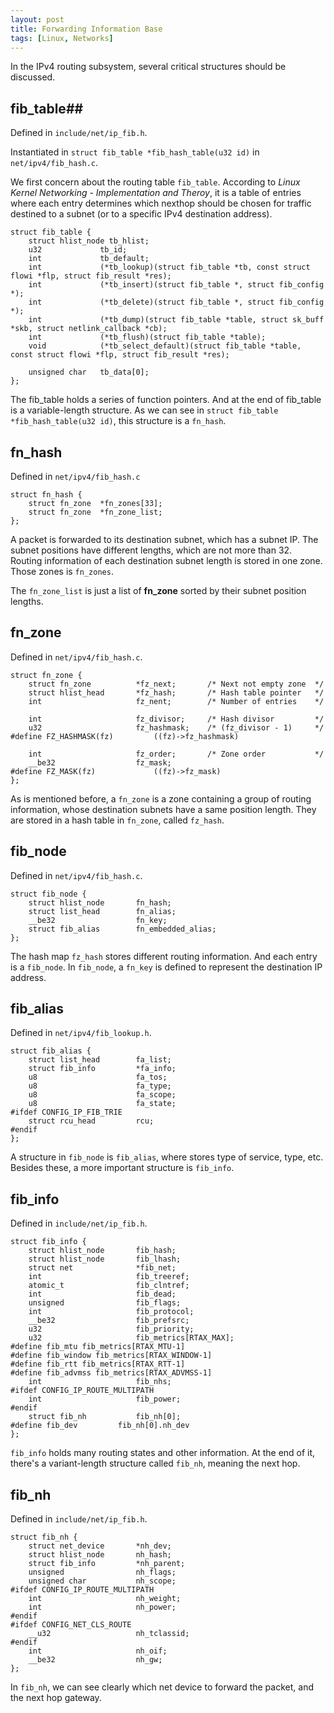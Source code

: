 ```yaml
---
layout: post
title: Forwarding Information Base
tags: [Linux, Networks]
---
```


In the IPv4 routing subsystem, several critical structures should be discussed.

<!--more-->

## fib_table##

Defined in `include/net/ip_fib.h`.

Instantiated in `struct fib_table *fib_hash_table(u32 id)` in `net/ipv4/fib_hash.c`.

We first concern about the routing table `fib_table`. According to *Linux Kernel Networking - Implementation and Theroy*, it is a table of entries where each entry determines which nexthop should be chosen for traffic destined to a subnet (or to a specific IPv4 destination address).

	struct fib_table {	
		struct hlist_node tb_hlist;
		u32             tb_id;
		int             tb_default;
		int             (*tb_lookup)(struct fib_table *tb, const struct flowi *flp, struct fib_result *res);
		int             (*tb_insert)(struct fib_table *, struct fib_config *);
		int             (*tb_delete)(struct fib_table *, struct fib_config *);
		int             (*tb_dump)(struct fib_table *table, struct sk_buff *skb, struct netlink_callback *cb);
		int             (*tb_flush)(struct fib_table *table);
		void            (*tb_select_default)(struct fib_table *table, const struct flowi *flp, struct fib_result *res);
		
		unsigned char   tb_data[0];
	};

 The fib_table holds a series of function pointers. And at the end of fib_table is a variable-length structure. As we can see in `struct fib_table *fib_hash_table(u32 id)`, this structure is a `fn_hash`.

## fn_hash ##

Defined in `net/ipv4/fib_hash.c`

	struct fn_hash {
		struct fn_zone  *fn_zones[33];
		struct fn_zone  *fn_zone_list;
	};

A packet is forwarded to its destination subnet, which has a subnet IP. The subnet positions have different lengths, which are not more than 32. Routing information of each destination subnet length is stored in one zone. Those zones is `fn_zones`.

The `fn_zone_list` is just a list of **fn_zone** sorted by their subnet position lengths.

## fn_zone ##

Defined in `net/ipv4/fib_hash.c`.

	struct fn_zone {
		struct fn_zone          *fz_next;       /* Next not empty zone  */
		struct hlist_head       *fz_hash;       /* Hash table pointer   */
		int                     fz_nent;        /* Number of entries    */
		
		int                     fz_divisor;     /* Hash divisor         */
		u32                     fz_hashmask;    /* (fz_divisor - 1)     */
	#define FZ_HASHMASK(fz)         ((fz)->fz_hashmask)
		
		int                     fz_order;       /* Zone order           */
		__be32                  fz_mask;
	#define FZ_MASK(fz)             ((fz)->fz_mask)
	};

As is mentioned before, a `fn_zone` is a zone containing a group of routing information, whose destination subnets have a same position length. They are stored in a hash table in `fn_zone`, called `fz_hash`.

## fib_node ##

Defined in `net/ipv4/fib_hash.c`.

	struct fib_node {
		struct hlist_node       fn_hash;
		struct list_head        fn_alias;
		__be32                  fn_key;
		struct fib_alias        fn_embedded_alias;
	};

The hash map `fz_hash` stores different routing information. And each entry is a `fib_node`. In `fib_node`, a `fn_key` is defined to represent the destination IP address.

## fib_alias ##

Defined in `net/ipv4/fib_lookup.h`.

	struct fib_alias {
		struct list_head        fa_list;
		struct fib_info         *fa_info;
		u8                      fa_tos;
		u8                      fa_type;
		u8                      fa_scope;
		u8                      fa_state;
	#ifdef CONFIG_IP_FIB_TRIE
		struct rcu_head         rcu;
	#endif
	};

A structure in `fib_node` is `fib_alias`, where stores type of service, type, etc. Besides these, a more important structure is `fib_info`.

## fib_info ##

Defined in `include/net/ip_fib.h`.

	struct fib_info {
		struct hlist_node       fib_hash;
		struct hlist_node       fib_lhash;
		struct net              *fib_net;
		int                     fib_treeref;
		atomic_t                fib_clntref;
		int                     fib_dead;
		unsigned                fib_flags;
		int                     fib_protocol;
		__be32                  fib_prefsrc;
		u32                     fib_priority;
		u32                     fib_metrics[RTAX_MAX];
	#define fib_mtu fib_metrics[RTAX_MTU-1]
	#define fib_window fib_metrics[RTAX_WINDOW-1]
	#define fib_rtt fib_metrics[RTAX_RTT-1]
	#define fib_advmss fib_metrics[RTAX_ADVMSS-1]
		int                     fib_nhs;
	#ifdef CONFIG_IP_ROUTE_MULTIPATH
		int                     fib_power;
	#endif
		struct fib_nh           fib_nh[0];
	#define fib_dev         fib_nh[0].nh_dev
	};

`fib_info` holds many routing states and other information. At the end of it, there's a variant-length structure called `fib_nh`, meaning the next hop.

## fib_nh ##

Defined in `include/net/ip_fib.h`.

	struct fib_nh {
		struct net_device       *nh_dev;
		struct hlist_node       nh_hash;
		struct fib_info         *nh_parent;
		unsigned                nh_flags;
		unsigned char           nh_scope;
	#ifdef CONFIG_IP_ROUTE_MULTIPATH
		int                     nh_weight;
		int                     nh_power;
	#endif
	#ifdef CONFIG_NET_CLS_ROUTE
		__u32                   nh_tclassid;
	#endif
		int                     nh_oif;
		__be32                  nh_gw;
	};

In `fib_nh`, we can see clearly which net device to forward the packet, and the next hop gateway.
